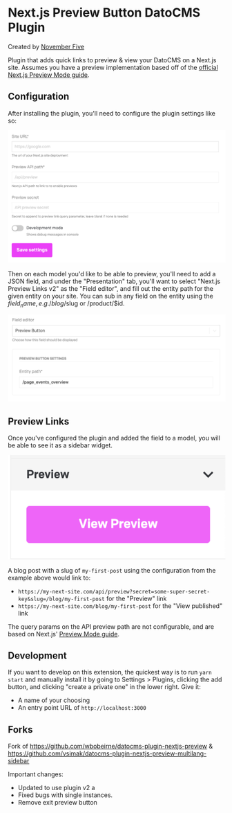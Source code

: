# Next.js Preview Button DatoCMS Plugin

Created by [November Five](https://www.novemberfive.co/)

Plugin that adds quick links to preview & view your DatoCMS on a Next.js site.
Assumes you have a preview implementation based off of the [official Next.js Preview Mode guide](https://nextjs.org/docs/advanced-features/preview-mode).

## Configuration

After installing the plugin, you'll need to configure the plugin settings like so:

![Configuration screenshot](./docs/configuration.png)

Then on each model you'd like to be able to preview, you'll need to add a JSON field, and under the "Presentation"
tab, you'll want to select "Next.js Preview Links v2" as the "Field editor", and fill out the entity path for the
given entity on your site. You can sub in any field on the entity using the $field_name, e.g. /blog/$slug or
/product/$id.

![JSON field screenshot](./docs/field.png)

## Preview Links

Once you've configured the plugin and added the field to a model, you will be able to see it as a sidebar widget.

![Plugin screenshot](./docs/preview.png)

A blog post with a slug of `my-first-post` using the configuration from the example above would link to:

- `https://my-next-site.com/api/preview?secret=some-super-secret-key&slug=/blog/my-first-post` for the "Preview" link
- `https://my-next-site.com/blog/my-first-post` for the "View published" link

The query params on the API preview path are not configurable, and are based on Next.js'
[Preview Mode guide](https://nextjs.org/docs/advanced-features/preview-mode).

## Development

If you want to develop on this extension, the quickest way is to run `yarn start` and manually install it by going to Settings > Plugins,
clicking the add button, and clicking "create a private one" in the lower right. Give it:

- A name of your choosing
- An entry point URL of `http://localhost:3000`

## Forks

Fork of https://github.com/wbobeirne/datocms-plugin-nextjs-preview & https://github.com/vsimak/datocms-plugin-nextjs-preview-multilang-sidebar

Important changes:

- Updated to use plugin v2 a
- Fixed bugs with single instances.
- Remove exit preview button
